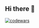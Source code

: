 ## Hi there 👋

[![codewars](https://www.codewars.com/users/mengmeiying/badges/large)](https://www.codewars.com/users/mengmeiying)

<!--
**mengmeiying/mengmeiying** is a ✨ _special_ ✨ repository because its `README.md` (this file) appears on your GitHub profile.

Here are some ideas to get you started:

- 🔭 I’m currently working on ...
- 🌱 I’m currently learning ...
- 👯 I’m looking to collaborate on ...
- 🤔 I’m looking for help with ...
- 💬 Ask me about ...
- 📫 How to reach me: ...
- 😄 Pronouns: ...
- ⚡ Fun fact: ...
-->
